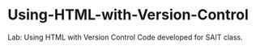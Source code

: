 # Using-HTML-with-Version-Control
Lab: Using HTML with Version Control
Code developed for SAIT class. 
